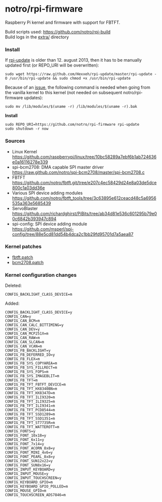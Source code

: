
notro/rpi-firmware
=======================================================

Raspberry Pi kernel and firmware with support for FBTFT.


Build scripts used: https://github.com/notro/rpi-build  
Build logs in the [extra/](https://github.com/notro/rpi-firmware/tree/master/extra) directory



### Install

If [rpi-update](https://github.com/Hexxeh/rpi-update) is older than 12. august 2013, then it has to be manually updated first (or REPO_URI will be overwritten):
```text
sudo wget https://raw.github.com/Hexxeh/rpi-update/master/rpi-update -O /usr/bin/rpi-update && sudo chmod +x /usr/bin/rpi-update
```

Because of an [issue](https://github.com/Hexxeh/rpi-update/issues/106), the following command is needed when going from the vanilla kernel to this kernel (not needed on subsequent notro/rpi-firmware updates):
```text
sudo mv /lib/modules/$(uname -r) /lib/modules/$(uname -r).bak
```

**Install**
```text
sudo REPO_URI=https://github.com/notro/rpi-firmware rpi-update
sudo shutdown -r now
```


### Sources

* Linux Kernel  
https://github.com/raspberrypi/linux/tree/10bc58289a7ebf6b1ab724636e0a16116278e339
* spi-bcm2708: DMA capable SPI master driver  
https://raw.github.com/notro/spi-bcm2708/master/spi-bcm2708.c
* FBTFT  
https://github.com/notro/fbtft.git/tree/e207c4ec58429d24e8a03de5dce800c1a03dd36e
* Various SPI device adding modules  
https://github.com/notro/fbtft_tools/tree/3c63895e612ceacd48c5a6956535a363e5685439
* ServoBlaster  
https://github.com/richardghirst/PiBits/tree/ab34d81e536c601295b79e00c6842b393947c894
* spi-config: SPI device adding module  
https://github.com/msperl/spi-config/tree/88e5cd81dd54b4dca2c1bb29fd95701d7a5aea87


### Kernel patches
* [fbtft.patch](https://github.com/notro/rpi-build/blob/master/patches/fbtft.patch)
* [bcm2708.patch](https://github.com/notro/rpi-build/blob/master/patches/bcm2708.patch)


### Kernel configuration changes

Deleted:  
```text
CONFIG_BACKLIGHT_CLASS_DEVICE=m
```

Added:  
```text
CONFIG_BACKLIGHT_CLASS_DEVICE=y
CONFIG_CAN=y
CONFIG_CAN_BCM=m
CONFIG_CAN_CALC_BITTIMING=y
CONFIG_CAN_DEV=y
CONFIG_CAN_MCP251X=m
CONFIG_CAN_RAW=m
CONFIG_CAN_SLCAN=m
CONFIG_CAN_VCAN=m
CONFIG_FB_BACKLIGHT=y
CONFIG_FB_DEFERRED_IO=y
CONFIG_FB_FLEX=m
CONFIG_FB_SYS_COPYAREA=m
CONFIG_FB_SYS_FILLRECT=m
CONFIG_FB_SYS_FOPS=m
CONFIG_FB_SYS_IMAGEBLIT=m
CONFIG_FB_TFT=m
CONFIG_FB_TFT_FBTFT_DEVICE=m
CONFIG_FB_TFT_HX8340BN=m
CONFIG_FB_TFT_HX8347D=m
CONFIG_FB_TFT_ILI9320=m
CONFIG_FB_TFT_ILI9325=m
CONFIG_FB_TFT_ILI9341=m
CONFIG_FB_TFT_PCD8544=m
CONFIG_FB_TFT_SSD1289=m
CONFIG_FB_TFT_SSD1351=m
CONFIG_FB_TFT_ST7735R=m
CONFIG_FB_TFT_WATTEROTT=m
CONFIG_FONTS=y
CONFIG_FONT_10x18=y
CONFIG_FONT_6x11=y
CONFIG_FONT_7x14=y
CONFIG_FONT_ACORN_8x8=y
CONFIG_FONT_MINI_4x6=y
CONFIG_FONT_PEARL_8x8=y
CONFIG_FONT_SUN12x22=y
CONFIG_FONT_SUN8x16=y
CONFIG_INPUT_KEYBOARD=y
CONFIG_INPUT_MOUSE=y
CONFIG_INPUT_TOUCHSCREEN=y
CONFIG_KEYBOARD_GPIO=m
CONFIG_KEYBOARD_GPIO_POLLED=m
CONFIG_MOUSE_GPIO=m
CONFIG_TOUCHSCREEN_ADS7846=m
```

